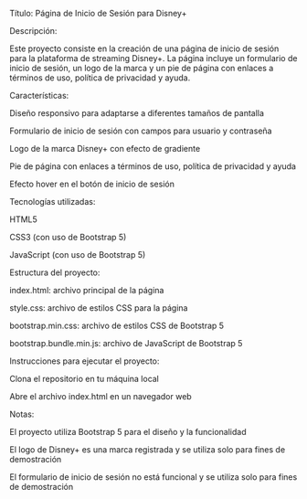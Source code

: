 ﻿Título: Página de Inicio de Sesión para Disney+

Descripción:

Este proyecto consiste en la creación de una página de inicio de sesión para la plataforma de streaming Disney+. La página incluye un formulario de inicio de sesión, un logo de la marca y un pie de página con enlaces a términos de uso, política de privacidad y ayuda.

Características:

Diseño responsivo para adaptarse a diferentes tamaños de pantalla

Formulario de inicio de sesión con campos para usuario y contraseña

Logo de la marca Disney+ con efecto de gradiente

Pie de página con enlaces a términos de uso, política de privacidad y ayuda

Efecto hover en el botón de inicio de sesión

Tecnologías utilizadas:

HTML5

CSS3 (con uso de Bootstrap 5)

JavaScript (con uso de Bootstrap 5)

Estructura del proyecto:

index.html: archivo principal de la página

style.css: archivo de estilos CSS para la página

bootstrap.min.css: archivo de estilos CSS de Bootstrap 5

bootstrap.bundle.min.js: archivo de JavaScript de Bootstrap 5

Instrucciones para ejecutar el proyecto:

Clona el repositorio en tu máquina local

Abre el archivo index.html en un navegador web

Notas:

El proyecto utiliza Bootstrap 5 para el diseño y la funcionalidad

El logo de Disney+ es una marca registrada y se utiliza solo para fines de demostración

El formulario de inicio de sesión no está funcional y se utiliza solo para fines de demostración
